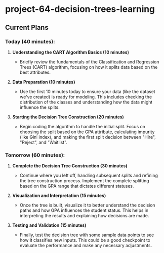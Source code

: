 # project-64-decision-trees-learning

## Current Plans


### Today (40 minutes):
1. **Understanding the CART Algorithm Basics (10 minutes)**
   - Briefly review the fundamentals of the Classification and Regression Trees (CART) algorithm, focusing on how it splits data based on the best attributes.
   
2. **Data Preparation (10 minutes)**
   - Use the first 10 minutes today to ensure your data (like the dataset we've created) is ready for modeling. This includes checking the distribution of the classes and understanding how the data might influence the splits.

3. **Starting the Decision Tree Construction (20 minutes)**
   - Begin coding the algorithm to handle the initial split. Focus on choosing the split based on the GPA attribute, calculating impurity (like Gini index), and making the first split decision between "Hire", "Reject", and "Waitlist".

### Tomorrow (60 minutes):
1. **Complete the Decision Tree Construction (30 minutes)**
   - Continue where you left off, handling subsequent splits and refining the tree construction process. Implement the complete splitting based on the GPA range that dictates different statuses.

2. **Visualization and Interpretation (15 minutes)**
   - Once the tree is built, visualize it to better understand the decision paths and how GPA influences the student status. This helps in interpreting the results and explaining how decisions are made.

3. **Testing and Validation (15 minutes)**
   - Finally, test the decision tree with some sample data points to see how it classifies new inputs. This could be a good checkpoint to evaluate the performance and make any necessary adjustments.

